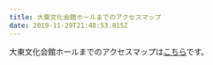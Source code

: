 ```yaml
---
title: 大東文化会館ホールまでのアクセスマップ
date: 2019-11-29T21:48:53.815Z
---
```

大東文化会館ホールまでのアクセスマップは[こちら](https://drive.google.com/open?id=1mtpAd-Y05hqQnZe3C2_dWV99j0rokv4s)です。
